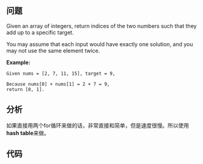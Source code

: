 ## 问题
Given an array of integers, return indices of the two numbers such that they add up to a specific target.

You may assume that each input would have exactly one solution, and you may not use the same element twice.

**Example:**
```
Given nums = [2, 7, 11, 15], target = 9,

Because nums[0] + nums[1] = 2 + 7 = 9,
return [0, 1].
```

## 分析
如果直接用两个for循环来做的话，非常直接和简单，但是速度很慢。所以使用**hash table**来做。

## 代码
```C++

```
